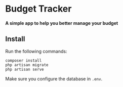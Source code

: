 # Budget Tracker

#### A simple app to help you better manage your budget

Install
--
Run the following commands:
```
composer install
php artisan migrate
php artisan serve
```

Make sure you configure the database in `.env`.